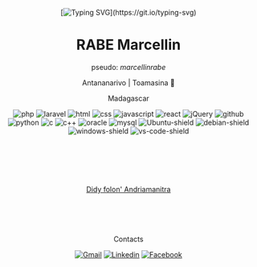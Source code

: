 
<div align="center" >
  
 [![Typing SVG](https://readme-typing-svg.herokuapp.com?font=&duration=4000&color=F7F000&center=true&vCenter=true&lines=Salama!;Hello!)](https://git.io/typing-svg)

  <h1>RABE Marcellin</h1>
  
  <p>pseudo: <i>marcellinrabe</i></p>
  
  <p>Antananarivo | Toamasina 🌴</p>
  <p>Madagascar</p>
  
  <div>
  
 ![php](https://img.shields.io/badge/-php-777BB4?logo=php&logoColor=white&style=for-the-badge)
  ![laravel](https://img.shields.io/badge/-laravel-FF2D20?logo=laravel&logoColor=white&style=for-the-badge)
  ![html](https://img.shields.io/badge/-html-E34F26?logo=html5&logoColor=white&style=for-the-badge)
  ![css](https://img.shields.io/badge/-css-1572B6?logo=css3&logoColor=white&style=for-the-badge)
![javascript](https://img.shields.io/badge/-javascript-F7DF1E?logo=javascript&logoColor=black&style=for-the-badge)
![react](https://img.shields.io/badge/-ReactJs-61DAFB?logo=react&logoColor=black&style=for-the-badge)
  ![jQuery](https://img.shields.io/badge/-jQuery-0769AD?logo=jquery&logoColor=white&style=for-the-badge)
![github](https://img.shields.io/badge/-Git-F05032?logo=git&logoColor=white&style=for-the-badge)
  ![python](https://img.shields.io/badge/-python-3776AB?logo=python&logoColor=ffff00&style=for-the-badge)
   ![c](https://img.shields.io/badge/-A8B9CC?logo=c&logoColor=white&style=for-the-badge)
  ![c++](https://img.shields.io/badge/-C%2B%2B-00599C?logo=c%2B%2B&logoColor=white&style=for-the-badge)
![oracle](https://img.shields.io/badge/-oracle-F80000?logo=oracle&logoColor=white&style=for-the-badge)
![mysql](https://img.shields.io/badge/-MySQL-4479A1?logo=mysql&logoColor=white&style=for-the-badge)
![Ubuntu-shield](https://img.shields.io/badge/-ubuntu-E95420?style=for-the-badge&logo=ubuntu&logoColor=white) 
  ![debian-shield](https://img.shields.io/badge/-debian-A81D33?style=for-the-badge&logo=debian&logoColor=white) 
  ![windows-shield](https://img.shields.io/badge/-windows-0078D6?style=for-the-badge&logo=windows) 
  ![vs-code-shield](https://img.shields.io/badge/VS%20Code-blue?style=for-the-badge&logo=visualstudiocode)
  
  </div>

<br/><br/><br/><br/><br/>
  [Didy folon' Andriamanitra](https://marcellinrabe.github.io/didy-folo/)
<br/><br/><br/><br/><br/>
  
  <p>Contacts</p>
  
  <div>
    
  [![Gmail](https://img.shields.io/badge/-Gmail-D14836?style=flat&logo=gmail&logoColor=white)](mailto:marcellinp20.aps1a@gmail.com) 
  [![Linkedin](https://img.shields.io/badge/-Linkedin-%230077B5.svg?style=flat&logo=linkedin&logoColor=white)](https://www.linkedin.com/in/marcellinrabe/) 
  [![Facebook](https://img.shields.io/badge/-Facebook-%231877F2.svg?style=flat&logo=Facebook&logoColor=white)](https://www.facebook.com/rabemarcellin)
    
  </div>

</div>
